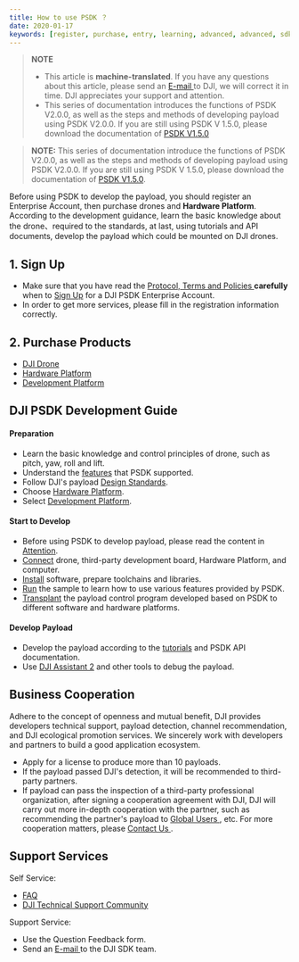 ```yaml
---
title: How to use PSDK ？
date: 2020-01-17
keywords: [register, purchase, entry, learning, advanced, advanced, sdk]
---
```

> **NOTE** 
> * This article is **machine-translated**. If you have any questions about this article, please send an <a href="mailto:dev@dji.com">E-mail </a>to DJI, we will correct it in time. DJI appreciates your support and attention. 
> * This series of documentation introduces the functions of PSDK V2.0.0, as well as the steps and methods of developing payload using PSDK V2.0.0. If you are still using PSDK V 1.5.0, please download the documentation of [PSDK V1.5.0](https://terra-1-g.djicdn.com/71a7d383e71a4fb8887a310eb746b47f/psdk/payload-sdk-doc-1.0.zip)

> **NOTE:** This series of documentation introduce the functions of PSDK V2.0.0, as well as the steps and methods of developing payload using PSDK V2.0.0. If you are still using PSDK V 1.5.0, please download the documentation of [PSDK V1.5.0](https://terra-1-g.djicdn.com/71a7d383e71a4fb8887a310eb746b47f/psdk/payload-sdk-doc-1.0.zip).

Before using PSDK to develop the payload, you should register an Enterprise Account, then purchase drones and **Hardware Platform**. According to the development guidance, learn the basic knowledge about the drone、required to the standards, at last, using tutorials and API documents, develop the payload which could be mounted on DJI drones.

## 1. Sign Up
* Make sure that you have read the <a href="https://developer.dji.com/cn/policies/privacy/"> Protocol, Terms and Policies </a> **carefully** when to <a href="https://developer.dji.com/payload-sdk/apply/" target="_blank"> Sign Up</a> for a DJI PSDK Enterprise Account.
* In order to get more services, please fill in the registration information correctly.

## 2. Purchase Products
* <a href="https://www.dji.com/cn/products/compare-m200-series?site=brandsite&from=nav" target="_blank"> DJI Drone </a>
* [Hardware Platform](../guide/hardware.html)
* [Development Platform](../guide/platform.html)

## DJI PSDK Development Guide

#### Preparation

* Learn the basic knowledge and control principles of drone, such as pitch, yaw, roll and lift.
* Understand the [features](./feature-list.html) that PSDK supported.
* Follow DJI's payload [Design Standards](../guide/payload-criterion.html).
* Choose [Hardware Platform](../guide/hardware.html).
* Select [Development Platform](../guide/platform.html).

#### Start to Develop

* Before using PSDK to develop payload, please read the content in [Attention](../workflow/attention.html).
* [Connect](../workflow/device-connection.html) drone, third-party development board, Hardware Platform, and computer.
* [Install](../workflow/development-environment.html) software, prepare toolchains and libraries.
* [Run](../workflow/run-the-sample.html) the sample to learn how to use various features provided by PSDK.
* [Transplant](../tutorial/transplant.html) the payload control program developed based on PSDK to different software and hardware platforms.

#### Develop Payload
* Develop the payload according to the [tutorials](../tutorial/initial.html) and PSDK API documentation.
* Use [DJI Assistant 2](https://www.dji.com/cn/downloads) and other tools to debug the payload.

## Business Cooperation
Adhere to the concept of openness and mutual benefit, DJI provides developers technical support, payload detection, channel recommendation, and DJI ecological promotion services. We sincerely work with developers and partners to build a good application ecosystem.

* Apply for a license to produce more than 10 payloads.
* If the payload passed DJI's detection, it will be recommended to third-party partners.
* If payload can pass the inspection of a third-party professional organization, after signing a cooperation agreement with DJI, DJI will carry out more in-depth cooperation with the partner, such as recommending the partner's payload to <a href="https://www.dji.com/cn/products/enterprise#partner-payloads">Global Users </a>, etc. For more cooperation matters, please <a href="mailto:dev@dji.com">Contact Us </a>.

## Support Services
Self Service:
* <a href="https://developer.dji.com/payload-sdk/documentation/faq/index.html"> FAQ </a>
* <a href="https://djisdksupport.zendesk.com/hc/en-us/community/topics"> DJI Technical Support Community </a>

Support Service:
* Use the <a herf="https://formcrafts.com/a/dji-developer-feedback-cn"> Question Feedback </a> form.
* Send an <a href="mailto:dev@dji.com"> E-mail </a> to the DJI SDK team.
